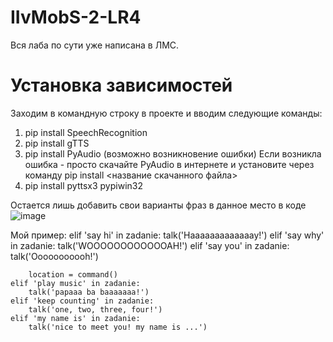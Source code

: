 # IIvMobS-2-LR4
Вся лаба по сути уже написана в ЛМС. 
# Установка зависимостей
Заходим в командную строку в проекте и вводим следующие команды:
1) pip install SpeechRecognition
2) pip install gTTS
3) pip install PyAudio (возможно возникновение ошибки) Если возникла ошибка - просто скачайте PyAudio в интернете и установите через команду pip install <название скачанного файла> 
4) pip install pyttsx3 pypiwin32

Остается лишь добавить свои варианты фраз в данное место в коде
![image](https://github.com/namedvice/IIvMobS-2-LR4/assets/52739357/2807a8cc-1d4b-421c-91de-b5cc5e88ebef)

Мой пример:
elif 'say hi' in zadanie:
        talk('Haaaaaaaaaaaaay!')
    elif 'say why' in zadanie:
        talk('WOOOOOOOOOOOOAH!')
    elif 'say you' in zadanie:
        talk('Ooooooooooh!')

        location = command()
    elif 'play music' in zadanie:
        talk('papaaa ba baaaaaaa!')
    elif 'keep counting' in zadanie:
        talk('one, two, three, four!')
    elif 'my name is' in zadanie:
        talk('nice to meet you! my name is ...')
